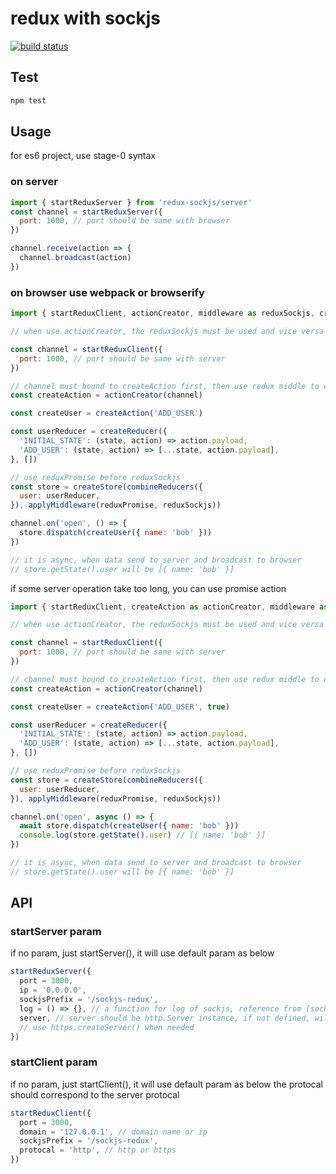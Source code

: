 redux with sockjs
=================

[![build status](https://img.shields.io/travis/acdlite/redux-promise/master.svg?style=flat-square)](https://travis-ci.org/superwf/redux-sockjs)

## Test

```js
npm test
```

## Usage
for es6 project, use stage-0 syntax
### on server

```js
import { startReduxServer } from 'redux-sockjs/server'
const channel = startReduxServer({
  port: 1000, // port should be same with browser
})

channel.receive(action => {
  channel.broadcast(action)
})
```

### on browser use webpack or browserify
```js
import { startReduxClient, actionCreator, middleware as reduxSockjs, createReducer } from 'redux-sockjs'

// when use actionCreator, the reduxSockjs must be used and vice versa

const channel = startReduxClient({
  port: 1000, // port should be same with server
})

// channel must bound to createAction first, then use redux middle to create store
const createAction = actionCreator(channel)

const createUser = createAction('ADD_USER')

const userReducer = createReducer({
  'INITIAL_STATE': (state, action) => action.payload,
  'ADD_USER': (state, action) => [...state, action.payload],
}, [])

// use reduxPromise before reduxSockjs
const store = createStore(combineReducers({
  user: userReducer,
}), applyMiddleware(reduxPromise, reduxSockjs))

channel.on('open', () => {
  store.dispatch(createUser({ name: 'bob' }))
})

// it is async, when data send to server and broadcast to browser
// store.getState().user will be [{ name: 'bob' }]

```

if some server operation take too long, you can use promise action
```js
import { startReduxClient, createAction as actionCreator, middleware as reduxSockjs } from 'redux-sockjs'

// when use actionCreator, the reduxSockjs must be used and vice versa

const channel = startReduxClient({
  port: 1000, // port should be same with server
})

// channel must bound to createAction first, then use redux middle to create store
const createAction = actionCreator(channel)

const createUser = createAction('ADD_USER', true)

const userReducer = createReducer({
  'INITIAL_STATE': (state, action) => action.payload,
  'ADD_USER': (state, action) => [...state, action.payload],
}, [])

// use reduxPromise before reduxSockjs
const store = createStore(combineReducers({
  user: userReducer,
}), applyMiddleware(reduxPromise, reduxSockjs))

channel.on('open', async () => {
  await store.dispatch(createUser({ name: 'bob' }))
  console.log(store.getState().user) // [{ name: 'bob' }]
})

// it is async, when data send to server and broadcast to browser
// store.getState().user will be [{ name: 'bob' }]

```

## API

### startServer param
if no param, just startServer(), it will use default param as below
```js
startReduxServer({
  port = 3000,
  ip = '0.0.0.0',
  sockjsPrefix = '/sockjs-redux',
  log = () => {}, // a function for log of sockjs, reference from [sockjs-node doc](https://github.com/sockjs/sockjs-node)
  server, // server should be http.Server instance, if not defined, will use default server created by http.createServer()
  // use https.createServer() when needed
})
```

### startClient param

if no param, just startClient(), it will use default param as below
the protocal should correspond to the server protocal
```js
startReduxClient({
  port = 3000,
  domain = '127.0.0.1', // domain name or ip
  sockjsPrefix = '/sockjs-redux',
  protocal = 'http', // http or https
})
```

